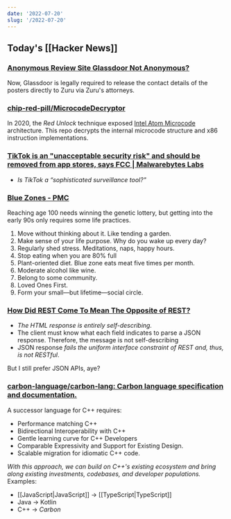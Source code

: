 ```yaml
---
date: '2022-07-20'
slug: '/2022-07-20'
---
```


## Today's [[Hacker News]]

### [Anonymous Review Site Glassdoor Not Anonymous?](https://www.webworm.co/p/glassdoor)

Now, Glassdoor is legally required to release the contact details of the posters directly to Zuru via Zuru's attorneys.

### [chip-red-pill/MicrocodeDecryptor](https://github.com/chip-red-pill/MicrocodeDecryptor)

In 2020, the _Red Unlock_ technique exposed [Intel Atom Microcode](https://en.wikipedia.org/wiki/Intel_Microcode) architecture.
This repo decrypts the internal microcode structure and x86 instruction implementations.

### [TikTok is an "unacceptable security risk" and should be removed from app stores, says FCC | Malwarebytes Labs](https://blog.malwarebytes.com/privacy-2/2022/07/tiktok-is-unacceptable-security-risk-and-should-be-removed-from-app-stores-says-fcc/)

- _Is TikTok a “sophisticated surveillance tool?"_

### [Blue Zones - PMC](https://www.ncbi.nlm.nih.gov/pmc/articles/PMC6125071/)

Reaching age 100 needs winning the genetic lottery, but getting into the early 90s only requires some life practices.

1. Move without thinking about it. Like tending a garden.
2. Make sense of your life purpose. Why do you wake up every day?
3. Regularly shed stress. Meditations, naps, happy hours.
4. Stop eating when you are 80% full
5. Plant-oriented diet. Blue zone eats meat five times per month.
6. Moderate alcohol like wine.
7. Belong to some community.
8. Loved Ones First.
9. Form your small—but lifetime—social circle.

### [How Did REST Come To Mean The Opposite of REST?](https://htmx.org/essays/how-did-rest-come-to-mean-the-opposite-of-rest/)

- _The HTML response is entirely self-describing._
- The client must know what each field indicates to parse a JSON response. Therefore, the message is not self-describing
- JSON response _fails the uniform interface constraint of REST and, thus, is not RESTful_.

But I still prefer JSON APIs, aye?

### [carbon-language/carbon-lang: Carbon language specification and documentation.](https://github.com/carbon-language/carbon-lang)

A successor language for C++ requires:

- Performance matching C++
- Bidirectional Interoperability with C++
- Gentle learning curve for C++ Developers
- Comparable Expressivity and Support for Existing Design.
- Scalable migration for idiomatic C++ code.

_With this approach, we can build on C++'s existing ecosystem and bring along existing investments, codebases, and developer populations._ Examples:

- [[JavaScript|JavaScript]] → [[TypeScript|TypeScript]]
- Java → Kotlin
- C++ → _Carbon_
